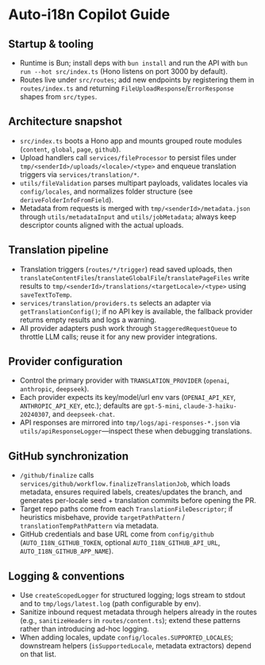 # Auto-i18n Copilot Guide

## Startup & tooling

- Runtime is Bun; install deps with `bun install` and run the API with `bun run --hot src/index.ts` (Hono listens on port 3000 by default).
- Routes live under `src/routes`; add new endpoints by registering them in `routes/index.ts` and returning `FileUploadResponse`/`ErrorResponse` shapes from `src/types`.

## Architecture snapshot

- `src/index.ts` boots a Hono app and mounts grouped route modules (`content`, `global`, `page`, `github`).
- Upload handlers call `services/fileProcessor` to persist files under `tmp/<senderId>/uploads/<locale>/<type>` and enqueue translation triggers via `services/translation/*`.
- `utils/fileValidation` parses multipart payloads, validates locales via `config/locales`, and normalizes folder structure (see `deriveFolderInfoFromField`).
- Metadata from requests is merged with `tmp/<senderId>/metadata.json` through `utils/metadataInput` and `utils/jobMetadata`; always keep descriptor counts aligned with the actual uploads.

## Translation pipeline

- Translation triggers (`routes/*/trigger`) read saved uploads, then `translateContentFiles`/`translateGlobalFile`/`translatePageFiles` write results to `tmp/<senderId>/translations/<targetLocale>/<type>` using `saveTextToTemp`.
- `services/translation/providers.ts` selects an adapter via `getTranslationConfig()`; if no API key is available, the fallback provider returns empty results and logs a warning.
- All provider adapters push work through `StaggeredRequestQueue` to throttle LLM calls; reuse it for any new provider integrations.

## Provider configuration

- Control the primary provider with `TRANSLATION_PROVIDER` (`openai`, `anthropic`, `deepseek`).
- Each provider expects its key/model/url env vars (`OPENAI_API_KEY`, `ANTHROPIC_API_KEY`, etc.); defaults are `gpt-5-mini`, `claude-3-haiku-20240307`, and `deepseek-chat`.
- API responses are mirrored into `tmp/logs/api-responses-*.json` via `utils/apiResponseLogger`—inspect these when debugging translations.

## GitHub synchronization

- `/github/finalize` calls `services/github/workflow.finalizeTranslationJob`, which loads metadata, ensures required labels, creates/updates the branch, and generates per-locale seed + translation commits before opening the PR.
- Target repo paths come from each `TranslationFileDescriptor`; if heuristics misbehave, provide `targetPathPattern` / `translationTempPathPattern` via metadata.
- GitHub credentials and base URL come from `config/github` (`AUTO_I18N_GITHUB_TOKEN`, optional `AUTO_I18N_GITHUB_API_URL`, `AUTO_I18N_GITHUB_APP_NAME`).

## Logging & conventions

- Use `createScopedLogger` for structured logging; logs stream to stdout and to `tmp/logs/latest.log` (path configurable by env).
- Sanitize inbound request metadata through helpers already in the routes (e.g., `sanitizeHeaders` in `routes/content.ts`); extend these patterns rather than introducing ad-hoc logging.
- When adding locales, update `config/locales.SUPPORTED_LOCALES`; downstream helpers (`isSupportedLocale`, metadata extractors) depend on that list.
